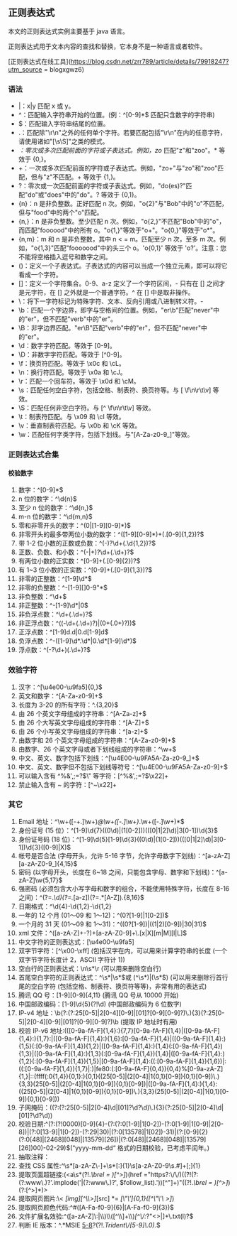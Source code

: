 
## 正则表达式

本文的正则表达式实例主要基于 java 语言。

正则表达式用于文本内容的查找和替换，它本身不是一种语言或者软件。

[正则表达式在线工具](https://blog.csdn.net/zrr789/article/details/79918247?utm_source = blogxgwz6)

### 语法

- |：x|y 匹配 x 或 y。
- ^：匹配输入字符串开始的位置。(例：^[0-9]*$ 匹配只含数字的字符串)
- $：匹配输入字符串结尾的位置。
- .：匹配除"\r\n"之外的任何单个字符。若要匹配包括"\r\n"在内的任意字符，请使用诸如"[\s\S]"之类的模式。
- *：零次或多次匹配前面的字符或子表达式。例如，zo* 匹配"z"和"zoo"。* 等效于 {0,}。
- +：一次或多次匹配前面的字符或子表达式。例如，"zo+"与"zo"和"zoo"匹配，但与"z"不匹配。+ 等效于 {1,}。
- ?：零次或一次匹配前面的字符或子表达式。例如，"do(es)?"匹配"do"或"does"中的"do"。? 等效于 {0,1}。
- {n}：n 是非负整数。正好匹配 n 次。例如，"o{2}"与"Bob"中的"o"不匹配，但与"food"中的两个"o"匹配。
- {n,}：n 是非负整数。至少匹配 n 次。例如，"o{2,}"不匹配"Bob"中的"o"，而匹配"foooood"中的所有 o。"o{1,}"等效于"o+"。"o{0,}"等效于"o*"。
- {n,m}：m 和 n 是非负整数，其中 n < = m。匹配至少 n 次，至多 m 次。例如，"o{1,3}"匹配"fooooood"中的头三个 o。'o{0,1}' 等效于 'o?'。注意：您不能将空格插入逗号和数字之间。
- ()：定义一个子表达式。子表达式的内容可以当成一个独立元素，即可以将它看成一个字符。
- []：定义一个字符集合。0-9、a-z 定义了一个字符区间，- 只有在 [] 之间才是元字符，在 [] 之外就是一个普通字符。^ 在 [] 中是取非操作。
- \：将下一字符标记为特殊字符、文本、反向引用或八进制转义符。- 
- \b：匹配一个字边界，即字与空格间的位置。例如，"er\b"匹配"never"中的"er"，但不匹配"verb"中的"er"。
- \B：非字边界匹配。"er\B"匹配"verb"中的"er"，但不匹配"never"中的"er"。
- \d：数字字符匹配。等效于 [0-9]。
- \D：非数字字符匹配。等效于 [^0-9]。
- \f：换页符匹配。等效于 \x0c 和 \cL。
- \n：换行符匹配。等效于 \x0a 和 \cJ。
- \r：匹配一个回车符。等效于 \x0d 和 \cM。
- \s：匹配任何空白字符，包括空格、制表符、换页符等。与 [ \f\n\r\t\v] 等效。
- \S：匹配任何非空白字符。与 [^ \f\n\r\t\v] 等效。
- \t：制表符匹配。与 \x09 和 \cI 等效。
- \v：垂直制表符匹配。与 \x0b 和 \cK 等效。
- \w：匹配任何字类字符，包括下划线。与"[A-Za-z0-9_]"等效。

### 正则表达式合集

#### 校验数字

1. 数字：^[0-9]*$
2. n 位的数字：^\d{n}$
3. 至少 n 位的数字：^\d{n,}$
4. m-n 位的数字：^\d{m,n}$
5. 零和非零开头的数字：^(0|[1-9][0-9]*)$
6. 非零开头的最多带两位小数的数字：^([1-9][0-9]*)+(.[0-9]{1,2})?$
7. 带 1-2 位小数的正数或负数：^(\-)?\d+(\.\d{1,2})?$
8. 正数、负数、和小数：^(\-|\+)?\d+(\.\d+)?$
9. 有两位小数的正实数：^[0-9]+(.[0-9]{2})?$
10. 有 1~3 位小数的正实数：^[0-9]+(.[0-9]{1,3})?$
11. 非零的正整数：^[1-9]\d*$
12. 非零的负整数：^\-[1-9][]0-9"*$
13. 非负整数：^\d+$
14. 非正整数：^-[1-9]\d*|0$
15. 非负浮点数：^\d+(\.\d+)?$
16. 非正浮点数：^((-\d+(\.\d+)?)|(0+(\.0+)?))$
17. 正浮点数：^[1-9]d.d|0.d[1-9]d$
18. 负浮点数：^-([1-9]\d*\.\d*|0\.\d*[1-9]\d*)$
19. 浮点数：^(-?\d+)(\.\d+)?$

### 效验字符

1. 汉字：^[\u4e00-\u9fa5]{0,}$
2. 英文和数字：^[A-Za-z0-9]+$
3. 长度为 3-20 的所有字符：^.{3,20}$
4. 由 26 个英文字母组成的字符串：^[A-Za-z]+$
5. 由 26 个大写英文字母组成的字符串：^[A-Z]+$
6. 由 26 个小写英文字母组成的字符串：^[a-z]+$
7. 由数字和 26 个英文字母组成的字符串：^[A-Za-z0-9]+$
8. 由数字、26 个英文字母或者下划线组成的字符串：^\w+$
9. 中文、英文、数字包括下划线：^[\u4E00-\u9FA5A-Za-z0-9_]+$
10. 中文、英文、数字但不包括下划线等符号：^[\u4E00-\u9FA5A-Za-z0-9]+$
11. 可以输入含有 ^%&',;=?$\" 等字符：[^%&',;=?$\x22]+
12. 禁止输入含有 ~ 的字符：[^~\x22]+

### 其它

1. Email 地址：^\w+([-+.]\w+)*@\w+([-.]\w+)*\.\w+([-.]\w+)*$
2. 身份证号 (15 位）：^[1-9]\\d{7}((0\\d)|(1[0-2]))(([0|1|2]\\d)|3[0-1])\\d{3}$
3. 身份证号码 (18 位)：^[1-9]\\d{5}[1-9]\\d{3}((0\\d)|(1[0-2]))(([0|1|2]\\d)|3[0-1])\\d{3}([0-9]|X)$
4. 帐号是否合法 (字母开头，允许 5-16 字节，允许字母数字下划线)：^[a-zA-Z][a-zA-Z0-9_]{4,15}$
5. 密码 (以字母开头，长度在 6~18 之间，只能包含字母、数字和下划线)：^[a-zA-Z]\w{5,17}$
6. 强密码 (必须包含大小写字母和数字的组合，不能使用特殊字符，长度在 8-16 之间)：^(?=.*\d)(?=.*[a-z])(?=.*[A-Z]).{8,16}$
7. 日期格式：^\d{4}-\d{1,2}-\d{1,2}
8.  一年的 12 个月 (01～09 和 1～12)：^(0?[1-9]|1[0-2])$
9.  一个月的 31 天 (01～09 和 1～31)：^((0?[1-9])|((1|2)[0-9])|30|31)$
10. xml 文件：^([a-zA-Z]+-?)+[a-zA-Z0-9]+\\.[x|X][m|M][l|L]$
11. 中文字符的正则表达式：[\u4e00-\u9fa5]
12. 双字节字符：[^\x00-\xff] (包括汉字在内，可以用来计算字符串的长度 (一个双字节字符长度计 2，ASCII 字符计 1))
13. 空白行的正则表达式：\n\s*\r (可以用来删除空白行)
14. 首尾空白字符的正则表达式：^\s*|\s*$或 (^\s*)|(\s*$) (可以用来删除行首行尾的空白字符 (包括空格、制表符、换页符等等)，非常有用的表达式)
15. 腾讯 QQ 号：[1-9][0-9]{4,11} (腾讯 QQ 号从 10000 开始)
16. 中国邮政编码：[1-9]\d{5}(?!\d) (中国邮政编码为 6 位数字)
17. IP-v4 地址：\\b(?:(?:25[0-5]|2[0-4][0-9]|[01]?[0-9][0-9]?)\\.){3}(?:25[0-5]|2[0-4][0-9]|[01]?[0-9][0-9]?)\\b (提取 IP 地址时有用)
18. 校验 IP-v6 地址:(([0-9a-fA-F]{1,4}:){7,7}[0-9a-fA-F]{1,4}|([0-9a-fA-F]{1,4}:){1,7}:|([0-9a-fA-F]{1,4}:){1,6}:[0-9a-fA-F]{1,4}|([0-9a-fA-F]{1,4}:){1,5}(:[0-9a-fA-F]{1,4}){1,2}|([0-9a-fA-F]{1,4}:){1,4}(:[0-9a-fA-F]{1,4}){1,3}|([0-9a-fA-F]{1,4}:){1,3}(:[0-9a-fA-F]{1,4}){1,4}|([0-9a-fA-F]{1,4}:){1,2}(:[0-9a-fA-F]{1,4}){1,5}|[0-9a-fA-F]{1,4}:((:[0-9a-fA-F]{1,4}){1,6})|:((:[0-9a-fA-F]{1,4}){1,7}|:)|fe80:(:[0-9a-fA-F]{0,4}){0,4}%[0-9a-zA-Z]{1,}|::(ffff(:0{1,4}){0,1}:){0,1}((25[0-5]|(2[0-4]|1{0,1}[0-9]){0,1}[0-9])\\.){3,3}(25[0-5]|(2[0-4]|1{0,1}[0-9]){0,1}[0-9])|([0-9a-fA-F]{1,4}:){1,4}:((25[0-5]|(2[0-4]|1{0,1}[0-9]){0,1}[0-9])\\.){3,3}(25[0-5]|(2[0-4]|1{0,1}[0-9]){0,1}[0-9]))
19. 子网掩码：((?:(?:25[0-5]|2[0-4]\\d|[01]?\\d?\\d)\\.){3}(?:25[0-5]|2[0-4]\\d|[01]?\\d?\\d))
20. 校验日期:^(?:(?!0000)[0-9]{4}-(?:(?:0[1-9]|1[0-2])-(?:0[1-9]|1[0-9]|2[0-8])|(?:0[13-9]|1[0-2])-(?:29|30)|(?:0[13578]|1[02])-31)|(?:[0-9]{2}(?:0[48]|[2468][048]|[13579][26])|(?:0[48]|[2468][048]|[13579][26])00)-02-29)$(“yyyy-mm-dd“ 格式的日期校验，已考虑平闰年。)
21. 抽取注释：<!--(.*?)-->
22. 查找 CSS 属性:^\\s*[a-zA-Z\\-]+\\s*[:]{1}\\s[a-zA-Z0-9\\s.#]+[;]{1}
23. 提取页面超链接:(<a\\s*(?!.*\\brel = )[^>]*)(href ="https?:\\/\\/)((?!(?:(?:www\\.)?'.implode('|(?:www\\.)?', $follow_list).'))[^"]+)"((?!.*\\brel = )[^>]*)(?:[^>]*)>
24. 提取网页图片:\\< *[img][^\\\\>]*[src] *= *[\\"\\']{0,1}([^\\"\\'\\ >]*)
25. 提取网页颜色代码:^#([A-Fa-f0-9]{6}|[A-Fa-f0-9]{3})$
26. 文件扩展名效验:^([a-zA-Z]\\:|\\\\)\\\\([^\\\\]+\\\\)*[^\\/:*?"<>|]+\\.txt(l)?$
27. 判断 IE 版本：^.*MSIE [5-8](?:\\.[0-9]+)?(?!.*Trident\\/[5-9]\\.0).*$

